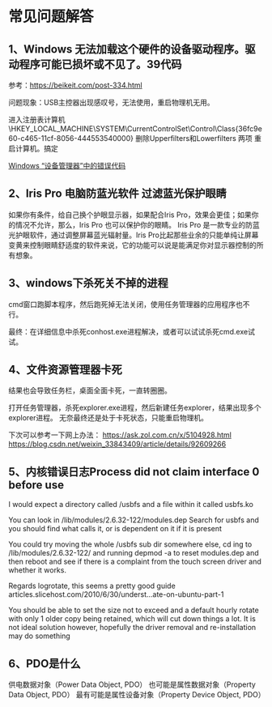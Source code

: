 # 常见问题解答

## 1、Windows 无法加载这个硬件的设备驱动程序。驱动程序可能已损坏或不见了。39代码
参考：https://beikeit.com/post-334.html

问题现象：USB主控器出现感叹号，无法使用，重启物理机无用。

进入注册表计算机\HKEY_LOCAL_MACHINE\SYSTEM\CurrentControlSet\Control\Class\{36fc9e60-c465-11cf-8056-444553540000}
删除Upperfilters和Lowerfilters 两项
重启计算机。搞定

[Windows “设备管理器”中的错误代码](https://zhuanlan.zhihu.com/p/364675188)

## 2、Iris Pro 电脑防蓝光软件 过滤蓝光保护眼睛
如果你有条件，给自己换个护眼显示器，如果配合Iris Pro，效果会更佳；如果你的情况不允许，那么，Iris Pro 也可以保护你的眼睛。
Iris Pro 是一款专业的防蓝光护眼软件，通过调整屏幕蓝光辐射量。Iris Pro比起那些业余的只能单纯让屏幕变黄来控制眼睛舒适度的软件来说，它的功能可以说是能满足你对显示器控制的所有想象。

## 3、windows下杀死关不掉的进程
cmd窗口跑脚本程序，然后跑死掉无法关闭，使用任务管理器的应用程序也不行。

最终：在详细信息中杀死conhost.exe进程解决，或者可以试试杀死cmd.exe试试。

## 4、文件资源管理器卡死
结果也会导致任务栏，桌面全面卡死，一直转圈圈。

打开任务管理器，杀死explorer.exe进程，然后新建任务explorer，结果出现多个explorer进程。
无奈最终还是处于卡死状态，只能重启物理机。

下次可以参考一下网上办法：
https://ask.zol.com.cn/x/5104928.html
https://blog.csdn.net/weixin_33843409/article/details/92609266

## 5、内核错误日志Process did not claim interface 0 before use
I would expect a directory called /usbfs and a file within it called usbfs.ko

You can look in /lib/modules/2.6.32-122/modules.dep
Search for usbfs and you should find what calls it, or is dependent on it if it is present

You could try moving the whole /usbfs sub dir somewhere else, cd ing to /lib/modules/2.6.32-122/ and running depmod -a to reset modules.dep
and then reboot and see if there is a complaint from the touch screen driver and whether it works.

Regards logrotate, this seems a pretty good guide
articles.slicehost.com/2010/6/30/underst...ate-on-ubuntu-part-1

You should be able to set the size not to exceed and a default hourly rotate with only 1 older copy being retained, which will cut down things a lot.
It is not ideal solution however, hopefully the driver removal and re-installation may do something

## 6、PDO是什么
供电数据对象（Power Data Object, PDO）
也可能是属性数据对象（Property Data Object, PDO）
最有可能是属性设备对象（Property Device Object, PDO）




